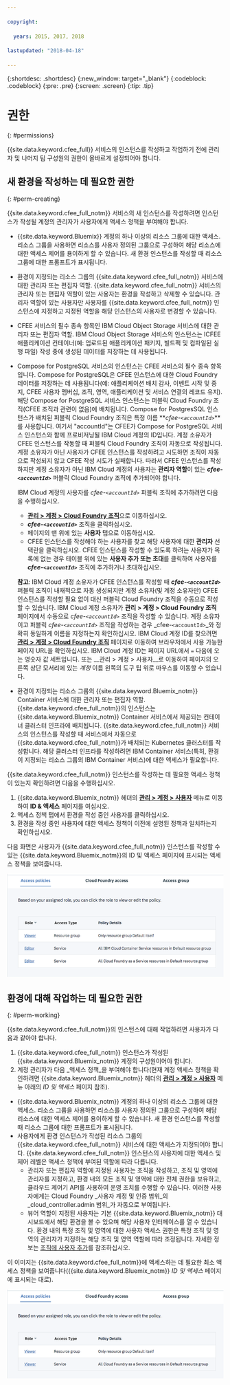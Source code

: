 ```yaml
---

copyright:

  years: 2015, 2017, 2018

lastupdated: "2018-04-18"

---
```


{:shortdesc: .shortdesc}
{:new_window: target="_blank"}
{:codeblock: .codeblock}
{:pre: .pre}
{:screen: .screen}
{:tip: .tip}

# 권한
{: #permissions}

{{site.data.keyword.cfee_full}} 서비스의 인스턴스를 작성하고 작업하기 전에 관리자 및 나머지 팀 구성원의 권한이 올바르게 설정되어야 합니다.

## 새 환경을 작성하는 데 필요한 권한
{: #perm-creating}

{{site.data.keyword.cfee_full_notm}} 서비스의 새 인스턴스를 작성하려면 인스턴스가 작성될 계정의 관리자가 사용자에게 액세스 정책을 부여해야 합니다.

* {{site.data.keyword.Bluemix}} 계정의 하나 이상의 리소스 그룹에 대한 액세스. 리소스 그룹을 사용하면 리소스를 사용자 정의된 그룹으로 구성하여 해당 리소스에 대한 액세스 제어를 용이하게 할 수 있습니다. 새 환경 인스턴스를 작성할 때 리소스 그룹에 대한 프롬프트가 표시됩니다.

* 환경이 지정되는 리소스 그룹의 {{site.data.keyword.cfee_full_notm}} 서비스에 대한 관리자 또는 편집자 역할. {{site.data.keyword.cfee_full_notm}} 서비스의 관리자 또는 편집자 역할이 있는 사용자는 환경을 작성하고 삭제할 수 있습니다. 관리자 역할이 있는 사용자만 사용자를 {{site.data.keyword.cfee_full_notm}} 인스턴스에 지정하고 지정된 역할을 해당 인스턴스의 사용자로 변경할 수 있습니다.

* CFEE 서비스의 필수 종속 항목인 IBM Cloud Object Storage 서비스에 대한 관리자 또는 편집자 역할. IBM Cloud Object Storage 서비스의 인스턴스는 ICFEE 애플리케이션 컨테이너(예: 업로드된 애플리케이션 패키지, 빌드팩 및 컴파일된 실행 파일) 작성 중에 생성된 데이터를 저장하는 데 사용됩니다.

* Compose for PostgreSQL 서비스의 인스턴스는 CFEE 서비스의 필수 종속 항목입니다. Compose for PostgreSQL은 CFEE 인스턴스에 대한 Cloud Foundry 데이터를 저장하는 데 사용됩니다(예: 애플리케이션 배치 감사, 이벤트 시작 및 중지, CFEE 사용자 멤버십, 조직, 영역, 애플리케이션 및 서비스 연결의 레코드 유지). 해당 Compose for PostgreSQL 서비스 인스턴스는 퍼블릭 Cloud Foundry 조직(CFEE 조직과 관련이 없음)에 배치됩니다. Compose for PostgresSQL 인스턴스가 배치된 퍼블릭 Cloud Foundry 조직은 특정 이름 **_cfee-`<accountId>`_**를 사용합니다. 여기서 "accountId"는 CFEE가 Compose for PostgreSQL 서비스 인스턴스와 함께 프로비저닝될 IBM Cloud 계정의 ID입니다. 계정 소유자가 CFEE 인스턴스를 작동할 때 퍼블릭 Cloud Foundry 조직이 자동으로 작성됩니다. 계정 소유자가 아닌 사용자가 CFEE 인스턴스를 작성하려고 시도하면 조직이 자동으로 작성되지 않고 CFEE 작성 시도가 실패합니다. 따라서 CFEE 인스턴스를 작성하지만 계정 소유자가 아닌 IBM Cloud 계정의 사용자는 **관리자 역할**이 있는 **_cfee-`<accountId>`_** 퍼블릭 Cloud Foundry 조직에 추가되어야 합니다.   

   IBM Cloud 계정의 사용자를 _cfee-`<accountId>`_ 퍼블릭 조직에 추가하려면 다음을 수행하십시오.
    * [**관리 > 계정 > Cloud Foundry 조직**](https://console.bluemix.net/account/organizations)으로 이동하십시오.
    * **_cfee-`<accountId>`_** 조직을 클릭하십시오.
    * 페이지의 맨 위에 있는 **사용자** 탭으로 이동하십시오.
    * CFEE 인스턴스를 작성해야 하는 사용자를 찾고 해당 사용자에 대한 **관리자** 선택란을 클릭하십시오. CFEE 인스턴스를 작성할 수 있도록 하려는 사용자가 목록에 없는 경우 테이블 위에 있는 **사용자 추가 또는 초대**를 클릭하여 사용자를 **_cfee-`<accountId>`_** 조직에 추가하거나 초대하십시오.

   **참고**: IBM Cloud 계정 소유자가 CFEE 인스턴스를 작성할 때 **_cfee-`<accountId>`_** 퍼블릭 조직이 내재적으로 자동 생성되지만 계정 소유자(및 계정 소유자만) CFEE 인스턴스를 작성할 필요 없이 대신 퍼블릭 Cloud Foundry 조직을 수동으로 작성할 수 있습니다. IBM Cloud 계정 소유자가 **관리 > 계정 > Cloud Foundry 조직** 페이지에서 수동으로 _cfee-`<accountId>`_ 조직을 작성할 수 있습니다. 계정 소유자이고 퍼블릭 _cfee-`<accountId>`_ 조직을 작성하는 경우 _cfee-`<accountId>`_와 정확히 동일하게 이름을 지정하는지 확인하십시오. IBM Cloud 계정 ID를 찾으려면 [**관리 > 계정 > Cloud Foundry 조직**](https://console.bluemix.net/account/organizations) 페이지로 이동하여 브라우저에서 사용 가능한 페이지 URL을 확인하십시오. IBM Cloud 계정 ID는 페이지 URL에서 `=` 다음에 오는 영숫자 값 세트입니다. 또는 __관리 > 계정 > 사용자__로 이동하여 페이지의 오른쪽 상단 모서리에 있는 _계정_ 이름 왼쪽의 도구 팁 위로 마우스를 이동할 수 있습니다.
   
* 환경이 지정되는 리소스 그룹의 {{site.data.keyword.Bluemix_notm}} Container 서비스에 대한 관리자 또는 편집자 역할. {{site.data.keyword.cfee_full_notm}}의 인스턴스는 {{site.data.keyword.Bluemix_notm}} Container 서비스에서 제공되는 컨테이너 클러스터 인프라에 배치됩니다. {{site.data.keyword.cfee_full_notm}} 서비스의 인스턴스를 작성할 때 서비스에서 자동으로 {{site.data.keyword.cfee_full_notm}}가 배치되는 Kubernetes 클러스터를 작성합니다. 해당 클러스터 인프라를 작성하려면 IBM Container 서비스(특히, 환경이 지정되는 리소스 그룹의 IBM Container 서비스)에 대한 액세스가 필요합니다.

{{site.data.keyword.cfee_full_notm}} 인스턴스를 작성하는 데 필요한 액세스 정책이 있는지 확인하려면 다음을 수행하십시오.
1. {{site.data.keyword.Bluemix_notm}} 헤더의 [**관리 > 계정 > 사용자**](https://console.bluemix.net/iam/#/users) 메뉴로 이동하여 **ID & 액세스** 페이지를 여십시오.
2. 액세스 정책 탭에서 환경을 작성 중인 사용자를 클릭하십시오.
3. 환경을 작성 중인 사용자에 대한 액세스 정책이 이전에 설명된 정책과 일치하는지 확인하십시오.

다음 화면은 사용자가 {{site.data.keyword.cfee_full_notm}} 인스턴스를 작성할 수 있는 {{site.data.keyword.Bluemix_notm}}의 ID 및 액세스 페이지에 표시되는 액세스 정책을 보여줍니다. 

![액세스 정책](img/AccessPolicies_Creator.png)

## 환경에 대해 작업하는 데 필요한 권한
{: #perm-working}

{{site.data.keyword.cfee_full_notm}}의 인스턴스에 대해 작업하려면 사용자가 다음과 같아야 합니다.
1. {{site.data.keyword.cfee_full_notm}} 인스턴스가 작성된 {{site.data.keyword.Bluemix_notm}} 계정의 구성원이어야 합니다.
2. 계정 관리자가 다음 _액세스 정책_을 부여해야 합니다(현재 계정 액세스 정책을 확인하려면 {{site.data.keyword.Bluemix_notm}} 헤더의 [**관리 > 계정 > 사용자**](https://console.bluemix.net/iam/#/users) 메뉴 아래의 _ID 및 액세스_ 페이지 참조).
  - {{site.data.keyword.Bluemix_notm}} 계정의 하나 이상의 리소스 그룹에 대한 액세스. 리소스 그룹을 사용하면 리소스를 사용자 정의된 그룹으로 구성하여 해당 리소스에 대한 액세스 제어를 용이하게 할 수 있습니다. 새 환경 인스턴스를 작성할 때 리소스 그룹에 대한 프롬프트가 표시됩니다.
  - 사용자에게 환경 인스턴스가 작성된 리소스 그룹의 {{site.data.keyword.cfee_full_notm}} 서비스에 대한 액세스가 지정되어야 합니다. {{site.data.keyword.cfee_full_notm}} 인스턴스의 사용자에 대한 액세스 및 제어 레벨은 액세스 정책에 부여된 역할에 따라 다릅니다.
     - 관리자 또는 편집자 역할에 지정된 사용자는 조직을 작성하고, 조직 및 영역에 관리자를 지정하고, 환경 내의 모든 조직 및 영역에 대한 전체 권한을 보유하고, 클라우드 제어기 API를 사용하여 운영 조치를 수행할 수 있습니다. 이러한 사용자에게는 Cloud Foundry _사용자 계정 및 인증 범위_의 _cloud_controller.admin 범위_가 자동으로 부여됩니다.
     - 뷰어 역할이 지정된 사용자는 기본 {{site.data.keyword.Bluemix_notm}} 대시보드에서 해당 환경을 볼 수 있으며 해당 사용자 인터페이스를 열 수 있습니다. 환경 내의 특정 조직 및 영역에 대한 사용자 액세스 권한은 특정 조직 및 영역의 관리자가 지정하는 해당 조직 및 영역 역할에 따라 조정됩니다. 자세한 정보는 [조직에 사용자 추가](add-users.html)를 참조하십시오.

이 이미지는 {{site.data.keyword.cfee_full_notm}}에 액세스하는 데 필요한 최소 액세스 정책을 보여줍니다({{site.data.keyword.Bluemix_notm}} _ID 및 액세스_ 페이지에 표시되는 대로).

![액세스 정책](img/AccessPolicies_User.png)


